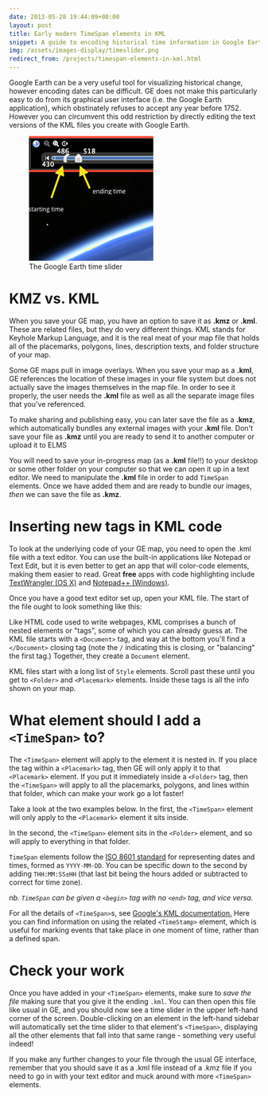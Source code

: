 ```yaml
---
date: 2013-05-28 19:44:09+00:00
layout: post
title: Early modern TimeSpan elements in KML
snippet: A guide to encoding historical time information in Google Earth maps.
img: /assets/images-display/timeslider.png
redirect_from: /projects/timespan-elements-in-kml.html
---
```


Google Earth can be a very useful tool for visualizing historical change, however encoding dates can be difficult. GE does not make this particularly easy to do from its graphical user interface (i.e. the Google Earth application), which obstinately refuses to accept any year before 1752. However you can circumvent this odd restriction by directly editing the text versions of the KML files you create with Google Earth.

<figure>
<img src="/assets/images-display/timeslider.png" />
<figcaption>The Google Earth time slider</figcaption>
</figure>

# KMZ vs. KML


When you save your GE map, you have an option to save it as **.kmz** or **.kml**. These are related files, but they do very different things. KML stands for Keyhole Markup Language, and it is the real meat of your map file that holds all of the placemarks, polygons, lines, description texts, and folder structure of your map.

Some GE maps pull in image overlays. When you save your map as a **.kml**, GE references the location of these images in your file system but does not actually save the images themselves in the map file. In order to see it properly, the user needs the **.kml** file as well as all the separate image files that you've referenced.

To make sharing and publishing easy, you can later save the file as a **.kmz**, which automatically bundles any external images with your **.kml** file. Don't save your file as **.kmz** until you are ready to send it to another computer or upload it to ELMS

You will need to save your in-progress map (as a **.kml** file!!) to your desktop or some other folder on your computer so that we can open it up in a text editor. We need to manipulate the **.kml** file in order to add `TimeSpan` elements. Once we have added them and are ready to bundle our images, *then* we can save the file as **.kmz**.


# Inserting new tags in KML code


To look at the underlying code of your GE map, you need to open the .kml file with a text editor. You can use the built-in applications like Notepad or Text Edit, but it is even better to get an app that will color-code elements, making them easier to read. Great **free** apps with code highlighting include [TextWrangler (OS X)](http://www.barebones.com/products/textwrangler/) and [Notepad++ (Windows)](http://notepad-plus-plus.org/).

Once you have a good text editor set up, open your KML file. The start of the file ought to look something like this:

<script src="https://gist.github.com/mdlincoln/3e5be8cbc2d25c7f2490.js"></script>

Like HTML code used to write webpages, KML comprises a bunch of nested elements or "tags", some of which you can already guess at. The KML file starts with a `<Document>` tag, and way at the bottom you'll find a `</Document>` closing tag (note the `/` indicating this is closing, or "balancing" the first tag.) Together, they create a `Document` element.

KML files start with a long list of `Style` elements. Scroll past these until you get to `<Folder>` and `<Placemark>` elements. Inside these tags is all the info shown on your map.

<script src="https://gist.github.com/mdlincoln/3ce6caebc77276e313ca.js"></script>


# What element should I add a `<TimeSpan>` to?



The `<TimeSpan>` element will apply to the element it is nested in. If you place the tag within a `<Placemark>` tag, then GE will only apply it to that `<Placemark>` element. If you put it immediately inside a `<Folder>` tag, then the `<TimeSpan>` will apply to all the placemarks, polygons, and lines within that folder, which can make your work go a lot faster!

Take a look at the two examples below. In the first, the `<TimeSpan>` element will only apply to the `<Placemark>` element it sits inside. 

<script src="https://gist.github.com/mdlincoln/0b3123d6b81f10722805.js"></script>

In the second, the `<TimeSpan>` element sits in the `<Folder>` element, and so will apply to everything in that folder.

<script src="https://gist.github.com/mdlincoln/66fe8921621e4b36365c.js"></script>


`TimeSpan` elements follow the [ISO 8601 standard](http://en.wikipedia.org/wiki/ISO_8601) for representing dates and times, formed as `YYYY-MM-DD`. You can be specific down to the second by adding `THH:MM:SS±HH` (that last bit being the hours added or subtracted to correct for time zone).

*nb. `TimeSpan` can be given a `<begin>` tag with no `<end>` tag, and vice versa.*

For all the details of `<TimeSpan>`s, see [Google's KML documentation.](https://developers.google.com/kml/documentation/kmlreference#timespan) Here you can find information on using the related `<TimeStamp>` element, which is useful for marking events that take place in one moment of time, rather than a defined span.



# Check your work


Once you have added in your `<TimeSpan>` elements, make sure to _save the file_ making sure that you give it the ending `.kml`. You can then open this file like usual in GE, and you should now see a time slider in the upper left-hand corner of the screen. Double-clicking on an element in the left-hand sidebar will automatically set the time slider to that element's `<TimeSpan>`, displaying all the other elements that fall into that same range - something very useful indeed!

If you make any further changes to your file through the usual GE interface, remember that you should save it as a .kml file instead of a .kmz file if you need to go in with your text editor and muck around with more `<TimeSpan>` elements.
